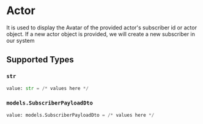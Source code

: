 # Actor

It is used to display the Avatar of the provided actor's subscriber id or actor object.
    If a new actor object is provided, we will create a new subscriber in our system


## Supported Types

### `str`

```python
value: str = /* values here */
```

### `models.SubscriberPayloadDto`

```python
value: models.SubscriberPayloadDto = /* values here */
```

